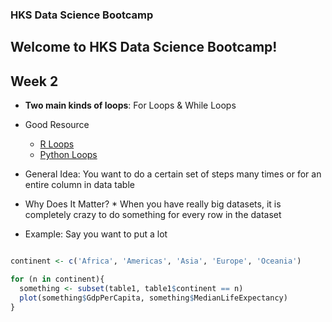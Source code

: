 ### **HKS Data Science Bootcamp**
## Welcome to HKS Data Science Bootcamp!

## Week 2

* **Two main kinds of loops**: For Loops & While Loops
* Good Resource
    * [R Loops](https://www.datacamp.com/community/tutorials/tutorial-on-loops-in-r)
    * [Python Loops](https://www.datacamp.com/community/tutorials/loops-python-tutorial)

* General Idea: You want to do a certain set of steps many times or for an entire column in data table
* Why Does It Matter?
      * When you have really big datasets, it is completely crazy to do something for every row in the dataset

* Example: Say you want to put a lot 

```R

continent <- c('Africa', 'Americas', 'Asia', 'Europe', 'Oceania')

for (n in continent){
  something <- subset(table1, table1$continent == n)
  plot(something$GdpPerCapita, something$MedianLifeExpectancy)
}
```
